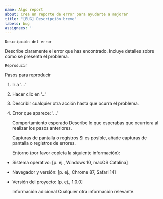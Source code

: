```yaml
---
name: Algo report
about: Crea un reporte de error para ayudarte a mejorar
title: "[BUG] Descripción breve"
labels: bug
assignees: ''
---
```


    Descripción del error
Describe claramente el error que has encontrado. Incluye detalles sobre cómo se presenta el problema.

    Reproducir
Pasos para reproducir

1. Ir a '...'
2. Hacer clic en '...'
3. Describir cualquier otra acción hasta que ocurra el problema.
4. Error que aparece: '...'

    Comportamiento esperado
Describe lo que esperabas que ocurriera al realizar los pasos anteriores.

    Capturas de pantalla o registros
Si es posible, añade capturas de pantalla o registros de errores.

    Entorno (por favor copleta la siguiente información):

* Sistema operativo: [p. ej., Windows 10, macOS Catalina]
* Navegador y versión: [p. ej., Chrome 87, Safari 14]
* Versión del proyecto: [p. ej., 1.0.0]

    Información adicional
Cualquier otra información relevante.